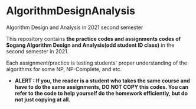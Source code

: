 # AlgorithmDesignAnalysis
Algorithm Design and Analysis in 2021 second semester

This repository contains **the practice codes and assignments codes of Sogang Algorithm Design and Analysis(odd student ID class)** in the second semester in 2021.

Each assignment/practice is testing students' proper understanding of the algorithms for some NP, NP-Complete, and etc.

* **ALERT : If you, the reader is a student who takes the same course and have to do the same assignments, DO NOT COPY this codes. You can refer to the code to help yourself do the homework efficiently, but do not just copying at all.**
